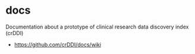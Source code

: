 # docs
Documentation about a prototype of clinical research data discovery index (crDDI)
* https://github.com/crDDI/docs/wiki
